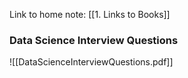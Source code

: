 Link to home note: [[1. Links to Books]]

### Data Science Interview Questions
![[DataScienceInterviewQuestions.pdf]]